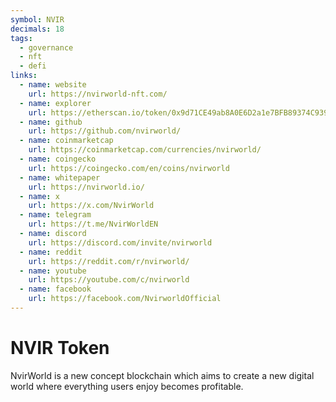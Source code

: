 ```yaml
---
symbol: NVIR
decimals: 18
tags:
  - governance
  - nft
  - defi
links:
  - name: website
    url: https://nvirworld-nft.com/
  - name: explorer
    url: https://etherscan.io/token/0x9d71CE49ab8A0E6D2a1e7BFB89374C9392FD6804
  - name: github
    url: https://github.com/nvirworld/
  - name: coinmarketcap
    url: https://coinmarketcap.com/currencies/nvirworld/
  - name: coingecko
    url: https://coingecko.com/en/coins/nvirworld
  - name: whitepaper
    url: https://nvirworld.io/
  - name: x
    url: https://x.com/NvirWorld
  - name: telegram
    url: https://t.me/NvirWorldEN
  - name: discord
    url: https://discord.com/invite/nvirworld
  - name: reddit
    url: https://reddit.com/r/nvirworld/
  - name: youtube
    url: https://youtube.com/c/nvirworld
  - name: facebook
    url: https://facebook.com/NvirworldOfficial
---
```


# NVIR Token

NvirWorld is a new concept blockchain which aims to create a new digital world where everything users enjoy becomes profitable.
